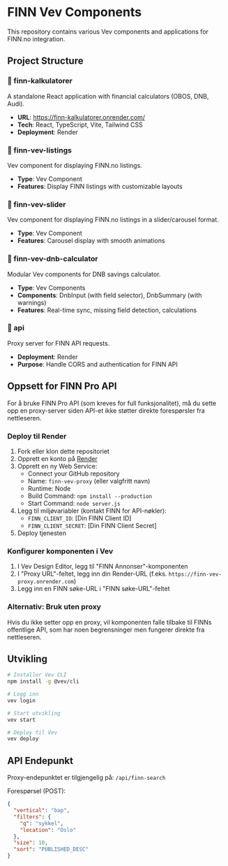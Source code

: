 # FINN Vev Components

This repository contains various Vev components and applications for FINN.no integration.

## Project Structure

### 📁 finn-kalkulatorer
A standalone React application with financial calculators (OBOS, DNB, Audi).
- **URL**: https://finn-kalkulatorer.onrender.com/
- **Tech**: React, TypeScript, Vite, Tailwind CSS
- **Deployment**: Render

### 📁 finn-vev-listings
Vev component for displaying FINN.no listings.
- **Type**: Vev Component
- **Features**: Display FINN listings with customizable layouts

### 📁 finn-vev-slider
Vev component for displaying FINN.no listings in a slider/carousel format.
- **Type**: Vev Component  
- **Features**: Carousel display with smooth animations

### 📁 finn-vev-dnb-calculator
Modular Vev components for DNB savings calculator.
- **Type**: Vev Components
- **Components**: DnbInput (with field selector), DnbSummary (with warnings)
- **Features**: Real-time sync, missing field detection, calculations

### 📁 api
Proxy server for FINN API requests.
- **Deployment**: Render
- **Purpose**: Handle CORS and authentication for FINN API

## Oppsett for FINN Pro API

For å bruke FINN Pro API (som kreves for full funksjonalitet), må du sette opp en proxy-server siden API-et ikke støtter direkte forespørsler fra nettleseren.

### Deploy til Render

1. Fork eller klon dette repositoriet
2. Opprett en konto på [Render](https://render.com)
3. Opprett en ny Web Service:
   - Connect your GitHub repository
   - Name: `finn-vev-proxy` (eller valgfritt navn)
   - Runtime: Node
   - Build Command: `npm install --production`
   - Start Command: `node server.js`
4. Legg til miljøvariabler (kontakt FINN for API-nøkler):
   - `FINN_CLIENT_ID`: [Din FINN Client ID]
   - `FINN_CLIENT_SECRET`: [Din FINN Client Secret]
5. Deploy tjenesten

### Konfigurer komponenten i Vev

1. I Vev Design Editor, legg til "FINN Annonser"-komponenten
2. I "Proxy URL"-feltet, legg inn din Render-URL (f.eks. `https://finn-vev-proxy.onrender.com`)
3. Legg inn en FINN søke-URL i "FINN søke-URL"-feltet

### Alternativ: Bruk uten proxy

Hvis du ikke setter opp en proxy, vil komponenten falle tilbake til FINNs offentlige API, som har noen begrensninger men fungerer direkte fra nettleseren.

## Utvikling

```bash
# Installer Vev CLI
npm install -g @vev/cli

# Logg inn
vev login

# Start utvikling
vev start

# Deploy til Vev
vev deploy
```

## API Endepunkt

Proxy-endepunktet er tilgjengelig på: `/api/finn-search`

Forespørsel (POST):
```json
{
  "vertical": "bap",
  "filters": {
    "q": "sykkel",
    "location": "Oslo"
  },
  "size": 10,
  "sort": "PUBLISHED_DESC"
}
```